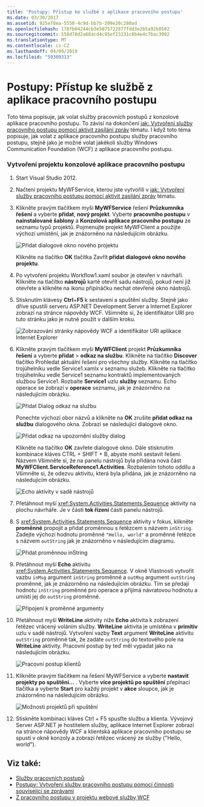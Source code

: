 ```yaml
---
title: 'Postupy: Přístup ke službě z aplikace pracovního postupu'
ms.date: 03/30/2017
ms.assetid: 925ef8ea-5550-4c9d-bb7b-209e20c280ad
ms.openlocfilehash: 178fb04244cb3e5075722877fdd3e2b5a92b8502
ms.sourcegitcommit: 558d78d2a68acd4c95ef23231c8b4e4c7bac3902
ms.translationtype: MT
ms.contentlocale: cs-CZ
ms.lasthandoff: 04/09/2019
ms.locfileid: "59309313"
---
```

# <a name="how-to-access-a-service-from-a-workflow-application"></a>Postupy: Přístup ke službě z aplikace pracovního postupu
Toto téma popisuje, jak volat služby pracovních postupů z konzolové aplikace pracovního postupu. To závisí na dokončení [jak: Vytvoření služby pracovního postupu pomocí aktivit zasílání zpráv](../../../../docs/framework/wcf/feature-details/how-to-create-a-workflow-service-with-messaging-activities.md) tématu. I když toto téma popisuje, jak volat z aplikace pracovního postupu služby pracovního postupu, stejně jako je možné volat jakékoli služby Windows Communication Foundation (WCF) z aplikace pracovního postupu.

### <a name="create-a-workflow-console-application-project"></a>Vytvoření projektu konzolové aplikace pracovního postupu

1. Start Visual Studio 2012.

2. Načtení projektu MyWFService, kterou jste vytvořili v [jak: Vytvoření služby pracovního postupu pomocí aktivit zasílání zpráv](../../../../docs/framework/wcf/feature-details/how-to-create-a-workflow-service-with-messaging-activities.md) tématu.

3. Klikněte pravým tlačítkem myši **MyWFService** řešení **Průzkumníka řešení** a vyberte **přidat**, **nový projekt**. Vyberte **pracovního postupu** v **nainstalované šablony** a **Konzolová aplikace pracovního postupu** ze seznamu typů projektů. Pojmenujte projekt MyWFClient a použijte výchozí umístění, jak je znázorněno na následujícím obrázku.

     ![Přidat dialogové okno nového projektu](./media/how-to-access-a-service-from-a-workflow-application/add-new-project-dialog.jpg)

     Klikněte na tlačítko **OK** tlačítka Zavřít **přidat dialogové okno nového projektu**.

4. Po vytvoření projektu Workflow1.xaml soubor je otevřen v návrháři. Klikněte na tlačítko **nástrojů** kartě otevřít sadu nástrojů, pokud není již otevřete a klikněte na ikonu připínáčku nechat otevřené okno nástrojů.

5. Stisknutím klávesy **Ctrl**+**F5** k sestavení a spuštění služby. Stejně jako dříve spustili serveru ASP.NET Development Server a Internet Explorer zobrazí na stránce nápovědy WCF. Všimněte si, že identifikátor URI pro tuto stránku jako je nutné použít v dalším kroku.

     ![Zobrazování stránky nápovědy WCF a identifikátor URI aplikace Internet Explorer](./media/how-to-access-a-service-from-a-workflow-application/ie-wcf-help-page-uri.jpg)

6. Klikněte pravým tlačítkem myši **MyWFClient** projekt **Průzkumníka řešení** a vyberte **přidat** > **odkaz na službu**. Klikněte na tlačítko **Discover** tlačítko Prohledat aktuální řešení pro všechny služby. Klikněte na tlačítko trojúhelníku vedle Service1.xamlx v seznamu služeb. Klikněte na tlačítko trojúhelníku vedle Service1 seznamu kontraktů implementovaných službou Service1. Rozbalte **Service1** uzlu **služby** seznamu. Echo operace se zobrazí v **operace** seznamu, jak je znázorněno na následujícím obrázku.

     ![Přidat Dialog odkaz na službu](./media/how-to-access-a-service-from-a-workflow-application/add-service-reference.jpg)

     Ponechte výchozí obor názvů a klikněte na **OK** zrušíte **přidat odkaz na službu** dialogového okna. Zobrazí se následující dialogové okno.

     ![Přidat odkaz na upozornění služby dialog](./media/how-to-access-a-service-from-a-workflow-application/add-service-reference-dialog.jpg)

     Klikněte na tlačítko **OK** zavřete dialogové okno. Dále stisknutím kombinace kláves CTRL + SHIFT + B, abyste mohli sestavit řešení. Názvem Všimněte si, že na panelu nástrojů byla přidána nová část **MyWFClient.ServiceReference1.Activities**. Rozbalením tohoto oddílu a Všimněte si, že odezvu aktivitu, která byla přidána, jak je znázorněno na následujícím obrázku.

     ![Echo aktivity v sadě nástrojů](./media/how-to-access-a-service-from-a-workflow-application/echo-activity-toolbox.jpg)

7. Přetáhnout myší <xref:System.Activities.Statements.Sequence> aktivity na plochu návrháře. Je v části **tok řízení** části panelu nástrojů.

8. S <xref:System.Activities.Statements.Sequence> aktivity v fokus, klikněte **proměnné** propojit a přidat proměnnou s řetězcem s názvem `inString`. Zadejte výchozí hodnotu proměnné `"Hello, world"` a proměnné řetězce s názvem `outString` jak je znázorněno v následujícím diagramu.

     ![Přidat proměnnou inString](./media/how-to-access-a-service-from-a-workflow-application/add-instring-variable.jpg)

9. Přetáhnout myší **Echo** aktivitu <xref:System.Activities.Statements.Sequence>. V okně Vlastnosti vytvořit vazbu `inMsg` argument `inString` proměnné a `outMsg` argument `outString` proměnné, jak je znázorněno na následujícím obrázku. Tím se předají hodnotu `inString` proměnné pro operace a přijímá návratovou hodnotu a umístí jej do `outString` proměnné.

     ![Připojení k proměnné argumenty](./media/how-to-access-a-service-from-a-workflow-application/bind-arguments-variables.jpg)

10. Přetáhnout myší **WriteLine** aktivity níže **Echo** aktivita k zobrazení řetězec vrácený voláním služby. **WriteLine** aktivita je umístěna v **primitiv** uzlu v sadě nástrojů. Vytvoření vazby **Text** argument **WriteLine** aktivitu `outString` proměnné tak, že zadáte `outString` do textového pole na **WriteLine** aktivity. Pracovní postup by teď měl vypadat jako na následujícím obrázku.

     ![Pracovní postup klientů](./media/how-to-access-a-service-from-a-workflow-application/complete-client-workflow.jpg)

11. Klikněte pravým tlačítkem na řešení MyWFService a vyberte **nastavit projekty po spuštění...** . Vyberte **více projektů po spuštění** přepínací tlačítka a vyberte **Start** pro každý projekt v **akce** sloupce, jak je znázorněno na následujícím obrázku.

     ![Možnosti projektů při spuštění](./media/how-to-access-a-service-from-a-workflow-application/startup-project-options.jpg)

12. Stiskněte kombinaci kláves Ctrl + F5 spusťte službu a klienta. Vývojový Server ASP.NET je hostitelem služby, aplikace Internet Explorer zobrazí na stránce nápovědy WCF a klientská aplikace pracovního postupu se spustí v okně konzoly a zobrazí řetězec vrácený ze služby ("Hello, world").

## <a name="see-also"></a>Viz také:

- [Služby pracovních postupů](../../../../docs/framework/wcf/feature-details/workflow-services.md)
- [Postupy: Vytvoření služby pracovního postupu pomocí činnosti související se zprávami](../../../../docs/framework/wcf/feature-details/how-to-create-a-workflow-service-with-messaging-activities.md)
- [Z pracovního postupu v projektu webové služby WCF](https://go.microsoft.com/fwlink/?LinkId=207725)
